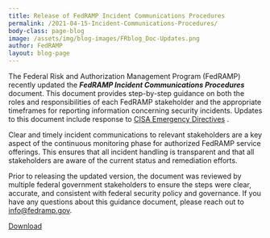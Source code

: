 ```yaml
---
title: Release of FedRAMP Incident Communications Procedures
permalink: /2021-04-15-Incident-Communications-Procedures/
body-class: page-blog
image: /assets/img/blog-images/FRblog_Doc-Updates.png
author: FedRAMP
layout: blog-page
---
```


The Federal Risk and Authorization Management Program (FedRAMP) recently updated the <strong><em>FedRAMP Incident Communications Procedures</em></strong> document. This document provides step-by-step guidance on both the roles and responsibilities of each FedRAMP stakeholder and the appropriate timeframes for reporting information concerning security incidents. Updates to this document include response to <a href="https://cyber.dhs.gov/directives/"  target=”_blank”>CISA Emergency Directives</a> <i class="fas fa-external-link-alt fa-sm"></i>.

Clear and timely incident communications to relevant stakeholders are a key aspect of the continuous monitoring phase for authorized FedRAMP service offerings. This ensures that all incident handling is transparent and that all stakeholders are aware of the current status and remediation efforts.  

Prior to releasing the updated version, the document was reviewed by multiple federal government stakeholders to ensure the steps were clear, accurate, and consistent with federal security policy and governance. If you have any questions about this guidance document, please reach out to <a href="mailto:info@fedramp.gov">info@fedramp.gov</a>.
<p></p>
<a class="policy-download policy-pdf focus-within" href="/assets/resources/documents/Incident_Communications_Procedures.pdf" target="_blank"> Download </a>
